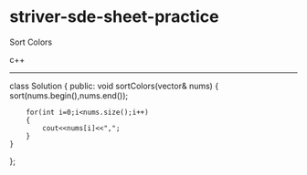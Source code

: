 # striver-sde-sheet-practice
Sort Colors

c++

*************

class Solution {
public:
    void sortColors(vector<int>& nums) {
        sort(nums.begin(),nums.end());
        
        for(int i=0;i<nums.size();i++)
        {
            cout<<nums[i]<<",";
        }
    }
};
